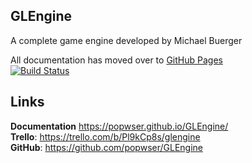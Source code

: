 ## GLEngine

A complete game engine developed by Michael Buerger

All documentation has moved over to [GitHub Pages](https://popwser.github.io/GLEngine/)  
[![Build Status](https://travis-ci.org/popwser/GLEngine.svg?branch=transfer1)](https://travis-ci.org/popwser/GLEngine)

## Links

**Documentation** <https://popwser.github.io/GLEngine/>  
**Trello**: <https://trello.com/b/Pl9kCp8s/glengine>  
**GitHub**: <https://github.com/popwser/GLEngine>
